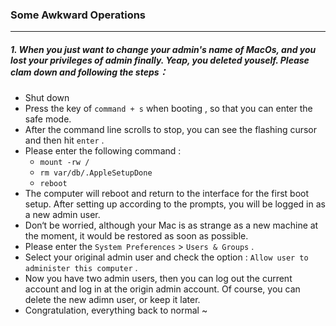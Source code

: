 ### Some Awkward Operations

------

##### 1. When you just want to change your admin's name of MacOs, and you lost your privileges of admin finally. Yeap, you deleted youself. Please clam down and following the steps：

* Shut down
* Press the key of  `command + s`  when booting , so that you can enter the safe mode.
* After the command line scrolls to stop, you can see the flashing cursor and then hit `enter` .
* Please enter the following command : 
  * `mount -rw /` 
  * `rm var/db/.AppleSetupDone` 
  * `reboot`
* The computer will reboot and return to the interface for the first boot setup. After setting up according to the prompts, you will be logged in as a new admin user.
* Don‘t be worried, although your Mac is as strange as a new machine at the moment, it would be restored as soon as possible.
* Please enter the `System Preferences`  >  `Users & Groups` .
* Select your original admin user and check the option : `Allow user to administer this computer` .
* Now you have two admin users, then you can log out the current account and log in at the origin admin   account. Of course, you can delete the new adimn user, or keep it later.
* Congratulation, everything back to normal ~







